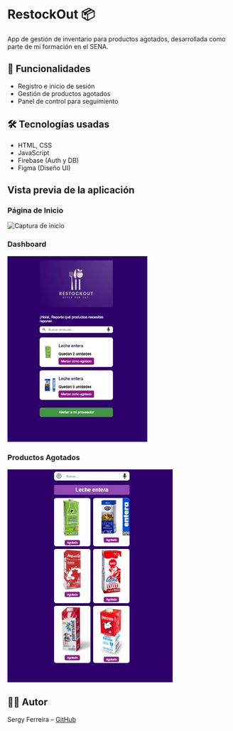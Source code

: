 # RestockOut 📦

App de gestión de inventario para productos agotados, desarrollada como parte de mi formación en el SENA.

## 🚀 Funcionalidades

- Registro e inicio de sesión
- Gestión de productos agotados
- Panel de control para seguimiento

## 🛠️ Tecnologías usadas

- HTML, CSS
- JavaScript
- Firebase (Auth y DB)
- Figma (Diseño UI)

## Vista previa de la aplicación

### Página de Inicio
![Captura de inicio](assets/inicio.jpg)

### Dashboard
![Dashboard](assets/dashboard.jpg)

### Productos Agotados
![Agotados](assets/agotados.jpg)

## 👨‍💻 Autor

Sergy Ferreira – [GitHub](https://github.com/Sergy-octane)
